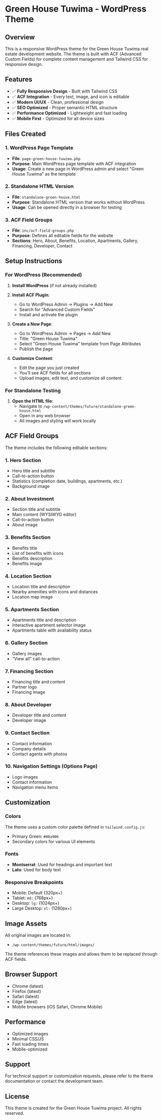 # Green House Tuwima - WordPress Theme

## Overview
This is a responsive WordPress theme for the Green House Tuwima real estate development website. The theme is built with ACF (Advanced Custom Fields) for complete content management and Tailwind CSS for responsive design.

## Features
- ✅ **Fully Responsive Design** - Built with Tailwind CSS
- ✅ **ACF Integration** - Every text, image, and icon is editable
- ✅ **Modern UI/UX** - Clean, professional design
- ✅ **SEO Optimized** - Proper semantic HTML structure
- ✅ **Performance Optimized** - Lightweight and fast loading
- ✅ **Mobile First** - Optimized for all device sizes

## Files Created

### 1. WordPress Page Template
- **File**: `page-green-house-tuwima.php`
- **Purpose**: Main WordPress page template with ACF integration
- **Usage**: Create a new page in WordPress admin and select "Green House Tuwima" as the template

### 2. Standalone HTML Version
- **File**: `standalone-green-house.html`
- **Purpose**: Standalone HTML version that works without WordPress
- **Usage**: Can be opened directly in a browser for testing

### 3. ACF Field Groups
- **File**: `inc/acf-field-groups.php`
- **Purpose**: Defines all editable fields for the website
- **Sections**: Hero, About, Benefits, Location, Apartments, Gallery, Financing, Developer, Contact

## Setup Instructions

### For WordPress (Recommended)

1. **Install WordPress** (if not already installed)
2. **Install ACF Plugin**:
   - Go to WordPress Admin → Plugins → Add New
   - Search for "Advanced Custom Fields"
   - Install and activate the plugin

3. **Create a New Page**:
   - Go to WordPress Admin → Pages → Add New
   - Title: "Green House Tuwima"
   - Select "Green House Tuwima" template from Page Attributes
   - Publish the page

4. **Customize Content**:
   - Edit the page you just created
   - You'll see ACF fields for all sections
   - Upload images, edit text, and customize all content

### For Standalone Testing

1. **Open the HTML file**:
   - Navigate to `/wp-content/themes/future/standalone-green-house.html`
   - Open in any web browser
   - All images and styling will work locally

## ACF Field Groups

The theme includes the following editable sections:

### 1. Hero Section
- Hero title and subtitle
- Call-to-action button
- Statistics (completion date, buildings, apartments, etc.)
- Background image

### 2. About Investment
- Section title and subtitle
- Main content (WYSIWYG editor)
- Call-to-action button
- About image

### 3. Benefits Section
- Benefits title
- List of benefits with icons
- Benefits description
- Benefits image

### 4. Location Section
- Location title and description
- Nearby amenities with icons and distances
- Location map image

### 5. Apartments Section
- Apartments title and description
- Interactive apartment selector image
- Apartments table with availability status

### 6. Gallery Section
- Gallery images
- "View all" call-to-action

### 7. Financing Section
- Financing title and content
- Partner logo
- Financing image

### 8. About Developer
- Developer title and content
- Developer image

### 9. Contact Section
- Contact information
- Company details
- Contact agents with photos

### 10. Navigation Settings (Options Page)
- Logo images
- Contact information
- Navigation menu items

## Customization

### Colors
The theme uses a custom color palette defined in `tailwind.config.js`:
- Primary Green: `#00a906`
- Secondary colors for various UI elements

### Fonts
- **Montserrat**: Used for headings and important text
- **Lato**: Used for body text

### Responsive Breakpoints
- Mobile: Default (320px+)
- Tablet: `md:` (768px+)
- Desktop: `lg:` (1024px+)
- Large Desktop: `xl:` (1280px+)

## Image Assets

All original images are located in:
- `/wp-content/themes/future/html/images/`

The theme references these images and allows them to be replaced through ACF fields.

## Browser Support

- Chrome (latest)
- Firefox (latest)
- Safari (latest)
- Edge (latest)
- Mobile browsers (iOS Safari, Chrome Mobile)

## Performance

- Optimized images
- Minimal CSS/JS
- Fast loading times
- Mobile-optimized

## Support

For technical support or customization requests, please refer to the theme documentation or contact the development team.

## License

This theme is created for the Green House Tuwima project. All rights reserved.
